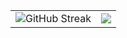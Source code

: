 <table>
  <tr>
    <td>
      <img src="http://github-readme-streak-stats.herokuapp.com?user=zenvite2&theme=tokyonight" alt="GitHub Streak" />
    </td>
    <td>
      <img src="https://github-readme-stats.vercel.app/api/top-langs/?username=zenvite2&layout=compact&show_icons=true&theme=tokyonight" />
    </td>
  </tr>
</table>
